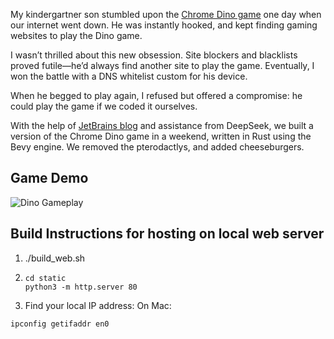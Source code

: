 My kindergartner son stumbled upon the [Chrome Dino game](https://en.wikipedia.org/wiki/Dinosaur_Game) one day when our internet went down. He was instantly hooked, and kept finding gaming websites to play the Dino game. 

I wasn’t thrilled about this new obsession. Site blockers and blacklists proved futile—he’d always find another site to play the game. Eventually, I won the battle with a DNS whitelist custom for his device.

When he begged to play again, I refused but offered a compromise: he could play the game if we coded it ourselves.

With the help of [JetBrains blog](https://blog.jetbrains.com/rust/2025/02/04/first-steps-in-game-development-with-rust-and-bevy/) and assistance from DeepSeek, we built a version of the Chrome Dino game in a weekend, written in Rust using the Bevy engine. We removed the pterodactlys, and added cheeseburgers. 
## Game Demo

![Dino Gameplay](dino-game-2.gif)

## Build Instructions for hosting on local web server
1. ./build_web.sh
2. ```
   cd static
   python3 -m http.server 80
   ```
3. Find your local IP address:
On Mac:
```
ipconfig getifaddr en0
```

